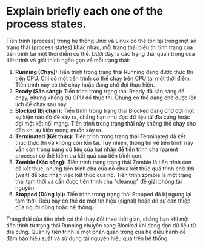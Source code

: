 # Explain briefly each one of the process states.

Tiến trình (process) trong hệ thống Unix và Linux có thể tồn tại trong một số trạng thái (process states) khác nhau, mỗi trạng thái biểu thị tình trạng của tiến trình tại một thời điểm cụ thể. Dưới đây là các trạng thái quan trọng của tiến trình và giải thích ngắn gọn về mỗi trạng thái:

1. **Running (Chạy):** Tiến trình trong trạng thái Running đang được thực thi trên CPU. Chỉ có một tiến trình có thể chạy trên CPU tại một thời điểm. Tiến trình này có thể chạy hoặc đang chờ đợi thực hiện.
2. **Ready (Sẵn sàng):** Tiến trình trong trạng thái Ready đã sẵn sàng để chạy, nhưng không đủ CPU để thực thi. Chúng có thể đang chờ được lên lịch để chạy sau này.
3. **Blocked (Bị chặn):** Tiến trình trong trạng thái Blocked đang chờ đợi một sự kiện nào đó để xảy ra, chẳng hạn như đọc dữ liệu từ đĩa cứng hoặc đợi một kết nối mạng. Tiến trình trong trạng thái này không thể chạy cho đến khi sự kiện mong muốn xảy ra.
4. **Terminated (Kết thúc):** Tiến trình trong trạng thái Terminated đã kết thúc thực thi và không còn tồn tại. Tuy nhiên, thông tin về tiến trình này vẫn còn trong bảng dữ liệu của hạt nhân để tiến trình cha (parent process) có thể kiểm tra kết quả của tiến trình con.
5. **Zombie (Xác sống):** Tiến trình trong trạng thái Zombie là tiến trình con đã kết thúc, nhưng tiến trình cha của nó chưa kết thúc quá trình chờ đợi (wait) để xác nhận việc kết thúc của nó. Tiến trình zombie là một trạng thái tạm thời và cần được tiến trình cha "cleanup" để giải phóng tài nguyên.
6. **Stopped (Dừng lại):** Tiến trình trong trạng thái Stopped đã bị ngưng lại tạm thời. Điều này có thể do một tín hiệu (signal) hoặc do sự can thiệp của người dùng hoặc hệ thống.

Trạng thái của tiến trình có thể thay đổi theo thời gian, chẳng hạn khi một tiến trình từ trạng thái Running chuyển sang Blocked khi đang đọc dữ liệu từ đĩa cứng. Quản lý tiến trình là một phần quan trọng của hệ điều hành để đảm bảo hiệu suất và sử dụng tài nguyên hiệu quả trên hệ thống.